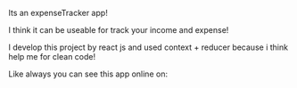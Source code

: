 Its an expenseTracker app! 

I think it can be useable for track your income and expense! 

I develop this project by react js and used context + reducer because i think help me for clean code! 

Like always you can see this app online on: 

